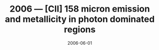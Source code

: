 ---
title: "2006 &mdash; [CII] 158 micron emission and metallicity in photon dominated regions"
collection: publications
refereed: 'yes'
permalink: \publication\2006-06-01-[CII]-158-micron-emission-and-metallicity-in-photon-dominated-regions
date: "2006-06-01"
venue: "Astronomy and Astrophysics"
paperurl: 
link: "https://ui.adsabs.harvard.edu/abs/2006A&A...451..917R"
citation: "Röllig, M.; Ossenkopf, V.; Jeyakumar, S.; Stutzki, J.; Sternberg, A., Astronomy and Astrophysics, Volume 451, Issue 3, June I 2006, pp.917-924"
---